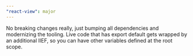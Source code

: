 ```yaml
---
"react-view": major
---
```


No breaking changes really, just bumping all dependencies and modernizing the tooling. Live code that has export default gets wrapped by an additional IIEF, so you can have other variables defined at the root scope.
